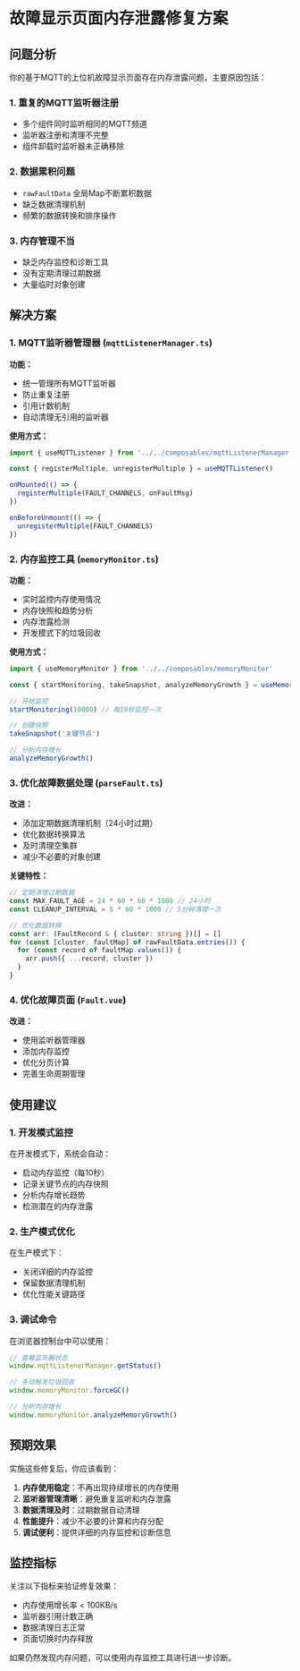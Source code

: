 # 故障显示页面内存泄露修复方案

## 问题分析

你的基于MQTT的上位机故障显示页面存在内存泄露问题，主要原因包括：

### 1. 重复的MQTT监听器注册
- 多个组件同时监听相同的MQTT频道
- 监听器注册和清理不完整
- 组件卸载时监听器未正确移除

### 2. 数据累积问题
- `rawFaultData` 全局Map不断累积数据
- 缺乏数据清理机制
- 频繁的数据转换和排序操作

### 3. 内存管理不当
- 缺乏内存监控和诊断工具
- 没有定期清理过期数据
- 大量临时对象创建

## 解决方案

### 1. MQTT监听器管理器 (`mqttListenerManager.ts`)

**功能：**
- 统一管理所有MQTT监听器
- 防止重复注册
- 引用计数机制
- 自动清理无引用的监听器

**使用方式：**
```typescript
import { useMQTTListener } from '../../composables/mqttListenerManager'

const { registerMultiple, unregisterMultiple } = useMQTTListener()

onMounted(() => {
  registerMultiple(FAULT_CHANNELS, onFaultMsg)
})

onBeforeUnmount(() => {
  unregisterMultiple(FAULT_CHANNELS)
})
```

### 2. 内存监控工具 (`memoryMonitor.ts`)

**功能：**
- 实时监控内存使用情况
- 内存快照和趋势分析
- 内存泄露检测
- 开发模式下的垃圾回收

**使用方式：**
```typescript
import { useMemoryMonitor } from '../../composables/memoryMonitor'

const { startMonitoring, takeSnapshot, analyzeMemoryGrowth } = useMemoryMonitor()

// 开始监控
startMonitoring(10000) // 每10秒监控一次

// 创建快照
takeSnapshot('关键节点')

// 分析内存增长
analyzeMemoryGrowth()
```

### 3. 优化故障数据处理 (`parseFault.ts`)

**改进：**
- 添加定期数据清理机制（24小时过期）
- 优化数据转换算法
- 及时清理空集群
- 减少不必要的对象创建

**关键特性：**
```typescript
// 定期清理过期数据
const MAX_FAULT_AGE = 24 * 60 * 60 * 1000 // 24小时
const CLEANUP_INTERVAL = 5 * 60 * 1000 // 5分钟清理一次

// 优化数据转换
const arr: (FaultRecord & { cluster: string })[] = []
for (const [cluster, faultMap] of rawFaultData.entries()) {
  for (const record of faultMap.values()) {
    arr.push({ ...record, cluster })
  }
}
```

### 4. 优化故障页面 (`Fault.vue`)

**改进：**
- 使用监听器管理器
- 添加内存监控
- 优化分页计算
- 完善生命周期管理

## 使用建议

### 1. 开发模式监控
在开发模式下，系统会自动：
- 启动内存监控（每10秒）
- 记录关键节点的内存快照
- 分析内存增长趋势
- 检测潜在的内存泄露

### 2. 生产模式优化
在生产模式下：
- 关闭详细的内存监控
- 保留数据清理机制
- 优化性能关键路径

### 3. 调试命令
在浏览器控制台中可以使用：
```javascript
// 查看监听器状态
window.mqttListenerManager.getStatus()

// 手动触发垃圾回收
window.memoryMonitor.forceGC()

// 分析内存增长
window.memoryMonitor.analyzeMemoryGrowth()
```

## 预期效果

实施这些修复后，你应该看到：

1. **内存使用稳定**：不再出现持续增长的内存使用
2. **监听器管理清晰**：避免重复监听和内存泄露
3. **数据清理及时**：过期数据自动清理
4. **性能提升**：减少不必要的计算和内存分配
5. **调试便利**：提供详细的内存监控和诊断信息

## 监控指标

关注以下指标来验证修复效果：

- 内存使用增长率 < 100KB/s
- 监听器引用计数正确
- 数据清理日志正常
- 页面切换时内存释放

如果仍然发现内存问题，可以使用内存监控工具进行进一步诊断。 